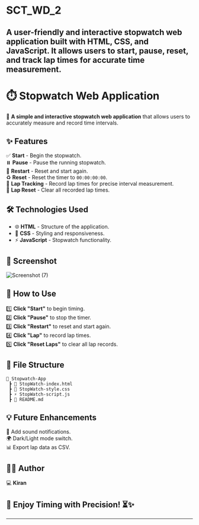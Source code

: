 # SCT_WD_2
A user-friendly and interactive stopwatch web application built with HTML, CSS, and JavaScript. It allows users to start, pause, reset, and track lap times for accurate time measurement.
---

# ⏱️ Stopwatch Web Application

🚀 **A simple and interactive stopwatch web application** that allows users to accurately measure and record time intervals.

## ✨ Features

✅ **Start** - Begin the stopwatch.\
⏸️ **Pause** - Pause the running stopwatch.\
🔄 **Restart** - Reset and start again.\
♻️ **Reset** - Reset the timer to `00:00:00:00`.\
🏁 **Lap Tracking** - Record lap times for precise interval measurement.\
📜 **Lap Reset** - Clear all recorded lap times.

## 🛠️ Technologies Used

- 🌐 **HTML** - Structure of the application.
- 🎨 **CSS** - Styling and responsiveness.
- ⚡ **JavaScript** - Stopwatch functionality.

## 📸 Screenshot

![Screenshot (7)](https://github.com/user-attachments/assets/f7308187-3ee7-445e-a795-c9e9022076fc)


## 🎯 How to Use

1️⃣ **Click "Start"** to begin timing.\
2️⃣ **Click "Pause"** to stop the timer.\
3️⃣ **Click "Restart"** to reset and start again.\
4️⃣ **Click "Lap"** to record lap times.\
5️⃣ **Click "Reset Laps"** to clear all lap records.

## 📂 File Structure

```
📁 Stopwatch-App  
 ┣ 📄 StopWatch-index.html  
 ┣ 🎨 StopWatch-style.css  
 ┣ ⚡ StopWatch-script.js  
 ┣ 📄 README.md  
```

## 💡 Future Enhancements

🚀 Add sound notifications.\
🌍 Dark/Light mode switch.\
📊 Export lap data as CSV.

## 👨‍💻 Author

💻 **Kiran**

## 🎉 Enjoy Timing with Precision! ⏳✨

---

